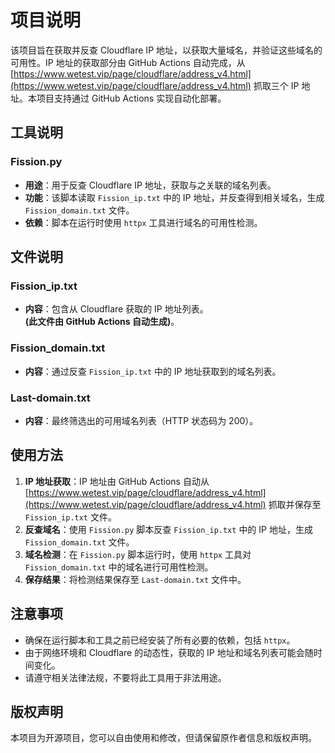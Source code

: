 # 项目说明

该项目旨在获取并反查 Cloudflare IP 地址，以获取大量域名，并验证这些域名的可用性。IP 地址的获取部分由 GitHub Actions 自动完成，从 [https://www.wetest.vip/page/cloudflare/address_v4.html](https://www.wetest.vip/page/cloudflare/address_v4.html) 抓取三个 IP 地址。本项目支持通过 GitHub Actions 实现自动化部署。

## 工具说明

### Fission.py
- **用途**：用于反查 Cloudflare IP 地址，获取与之关联的域名列表。
- **功能**：该脚本读取 `Fission_ip.txt` 中的 IP 地址，并反查得到相关域名，生成 `Fission_domain.txt` 文件。
- **依赖**：脚本在运行时使用 `httpx` 工具进行域名的可用性检测。

## 文件说明

### Fission_ip.txt
- **内容**：包含从 Cloudflare 获取的 IP 地址列表。  
  **(此文件由 GitHub Actions 自动生成)**。

### Fission_domain.txt
- **内容**：通过反查 `Fission_ip.txt` 中的 IP 地址获取到的域名列表。

### Last-domain.txt
- **内容**：最终筛选出的可用域名列表（HTTP 状态码为 200）。

## 使用方法

1. **IP 地址获取**：IP 地址由 GitHub Actions 自动从 [https://www.wetest.vip/page/cloudflare/address_v4.html](https://www.wetest.vip/page/cloudflare/address_v4.html) 抓取并保存至 `Fission_ip.txt` 文件。
2. **反查域名**：使用 `Fission.py` 脚本反查 `Fission_ip.txt` 中的 IP 地址，生成 `Fission_domain.txt` 文件。
3. **域名检测**：在 `Fission.py` 脚本运行时，使用 `httpx` 工具对 `Fission_domain.txt` 中的域名进行可用性检测。
4. **保存结果**：将检测结果保存至 `Last-domain.txt` 文件中。

## 注意事项

- 确保在运行脚本和工具之前已经安装了所有必要的依赖，包括 `httpx`。
- 由于网络环境和 Cloudflare 的动态性，获取的 IP 地址和域名列表可能会随时间变化。
- 请遵守相关法律法规，不要将此工具用于非法用途。

## 版权声明

本项目为开源项目，您可以自由使用和修改，但请保留原作者信息和版权声明。
